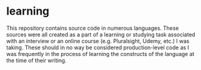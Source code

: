 # learning

This repository contains source code in numerous languages. These sources were
all created as a part of a learning or studying task associated with an
interview or an online course (e.g. Pluralsight, Udemy, etc.) I was taking.
These should in no way be considered production-level code as I was frequently
in the process of learning the constructs of the language at the time of their
writing.
